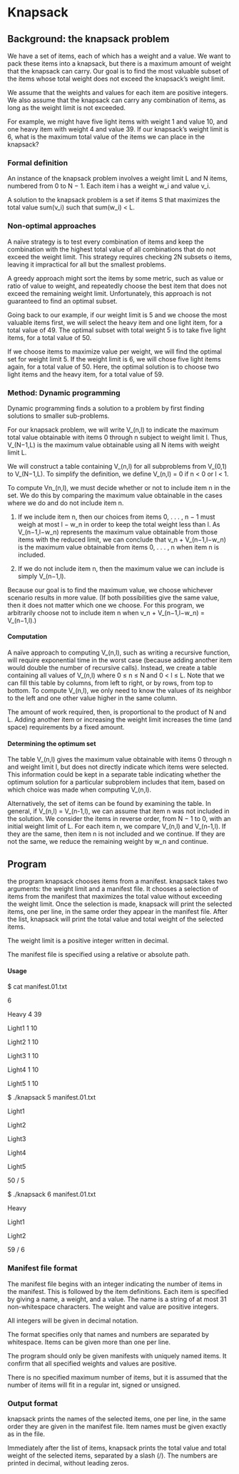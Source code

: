 # Knapsack

## Background: the knapsack problem

We have a set of items, each of which has a weight and a value. We want to pack these items into a knapsack, but there is a maximum amount of weight that the knapsack can carry. Our goal is to find the most valuable subset of the items whose total weight does not exceed the knapsack’s weight limit.

We assume that the weights and values for each item are positive integers. We also assume that the knapsack can carry any combination of items, as long as the weight limit is not exceeded.

For example, we might have five light items with weight 1 and value 10, and one heavy item with weight 4 and value 39. If our knapsack’s weight limit is 6, what is the maximum total value of the items we can place in the knapsack?

### Formal definition

An instance of the knapsack problem involves a weight limit L and N items, numbered from 0 to N − 1. Each item i has a weight w_i and value v_i.

A solution to the knapsack problem is a set if items S that maximizes the total value sum(v_i) such that sum(w_i) < L.

### Non-optimal approaches

A naïve strategy is to test every combination of items and keep the combination with the highest total value of all combinations that do not exceed the weight limit. This strategy requires checking 2N subsets o items, leaving it impractical for all but the smallest problems.

A greedy approach might sort the items by some metric, such as value or ratio of value to weight, and repeatedly choose the best item that does not exceed the remaining weight limit. Unfortunately, this approach is not guaranteed to find an optimal subset.

Going back to our example, if our weight limit is 5 and we choose the most valuable items first, we will select the heavy item and one light item, for a total value of 49. The optimal subset with total weight 5 is to take five light items, for a total value of 50.

If we choose items to maximize value per weight, we will find the optimal set for weight limit 5. If the weight limit is 6, we will chose five light items again, for a total value of 50. Here, the optimal solution is to choose two light items and the heavy item, for a total value of 59.

### Method: Dynamic programming

Dynamic programming finds a solution to a problem by first finding solutions to smaller sub-problems.

For our knapsack problem, we will write V_(n,l) to indicate the maximum total value obtainable with items 0 through n subject to weight limit l. Thus, V_(N−1,L) is the maximum value obtainable using all N items with weight limit L.

We will construct a table containing V_(n,l) for all subproblems from V_(0,1) to V_(N−1,L). To simplify the definition, we define V_(n,l) = 0 if n < 0 or l < 1.

To compute Vn_(n,l), we must decide whether or not to include item n in the set. We do this by comparing the maximum value obtainable in the cases where we do and do not include item n.

1. If we include item n, then our choices from items 0, . . . , n − 1 must weigh at most l − w_n in order to keep the total weight less than l. As V_(n−1,l−w_n) represents the maximum value obtainable from those items with the reduced limit, we can conclude that v_n + V_(n−1,l−w_n) is the maximum value obtainable from items 0, . . . , n when item n is included.

2. If we do not include item n, then the maximum value we can include is simply V_(n−1,l).

Because our goal is to find the maximum value, we choose whichever scenario results in more value. (If both possibilities give the same value, then it does not matter which one we choose. For this program, we arbitrarily choose not to include item n when v_n + V_(n−1,l−w_n) = V_(n−1,l).)

#### Computation

A naïve approach to computing V_(n,l), such as writing a recursive function, will require exponential time in the worst case (because adding another item would double the number of recursive calls). Instead, we create a table containing all values of V_(n,l) where 0 ≤ n ≤ N and 0 < l ≤ L. Note that
we can fill this table by columns, from left to right, or by rows, from top to bottom. To compute V_(n,l), we only need to know the values of its neighbor to the left and one other value higher in the same column.

The amount of work required, then, is proportional to the product of N and L. Adding another item or increasing the weight limit increases the time (and space) requirements by a fixed amount.

#### Determining the optimum set

The table V_(n,l) gives the maximum value obtainable with items 0 through n and weight limit l, but does not directly indicate which items were selected. This information could be kept in a separate table indicating whether the optimum solution for a particular subproblem includes that item, based on which choice was made when computing V_(n,l).

Alternatively, the set of items can be found by examining the table. In general, if V_(n,l) = V_(n-1,l), we can assume that item n was not included in the solution. We consider the items in reverse order, from N − 1 to 0, with an initial weight limit of L. For each item n, we compare V_(n,l) and V_(n-1,l). If they are the same, then item n is not included and we continue. If they are not the same, we reduce the remaining weight by w_n and continue.

## Program

the program knapsack chooses items from a manifest. knapsack takes two arguments: the weight limit and a manifest file. It chooses a selection of items from the manifest that maximizes the total value without exceeding the weight limit. Once the selection is made, knapsack will print the selected items, one per line, in the same order they appear in the manifest file. After the list, knapsack will print the total value and total weight of the selected items.

The weight limit is a positive integer written in decimal.

The manifest file is specified using a relative or absolute path.

#### Usage

$ cat manifest.01.txt

6

Heavy 4 39

Light1 1 10

Light2 1 10

Light3 1 10

Light4 1 10

Light5 1 10

$ ./knapsack 5 manifest.01.txt

Light1

Light2

Light3

Light4

Light5

50 / 5

$ ./knapsack 6 manifest.01.txt

Heavy

Light1

Light2

59 / 6

### Manifest file format

The manifest file begins with an integer indicating the number of items in the manifest. This is followed by the item definitions. Each item is specified by giving a name, a weight, and a value. The name is a string of at most 31 non-whitespace characters. The weight and value are positive integers.

All integers will be given in decimal notation.

The format specifies only that names and numbers are separated by whitespace. Items can be given more than one per line.

The program should only be given manifests with uniquely named items. It confirm that all specified weights and values are positive.

There is no specified maximum number of items, but it is assumed that the number of items will fit in a regular int, signed or unsigned.

### Output format

knapsack prints the names of the selected items, one per line, in the same order they are given in the manifest file. Item names must be given exactly as in the file.

Immediately after the list of items, knapsack prints the total value and total weight of the selected items, separated by a slash (/). The numbers are printed in decimal, without leading zeros.
